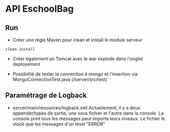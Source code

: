 # API EschoolBag

## Run

- Créer une régle Maven pour clean et install le module serveur

```maven
clean install
```

- Créer également un Tomcat avec le war explode dans l'onglet deployement

- Possibilité  de tester la connection à mongo et l'insertion via MongoConnectionTest.java (/server/src/test)

## Paramétrage de Logback 


- server/main/resources/logback.xml
Actuellement, il y a deux appender/types de sortie, une sous fichier et l'autre dans la console.
La console print tous les messages peut importe leurs niveaux.
Le fichier le stock que les messages d'un level "ERROR"